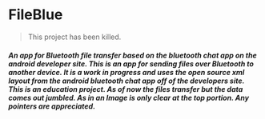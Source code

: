 # FileBlue

> This project has been killed.

<h5>
  An app for Bluetooth file transfer based on the bluetooth chat app on the android developer site.
  This is an app for sending files over Bluetooth to another device. 
  It is a work in progress and uses the open source xml layout from the android bluetooth chat app off of the developers site. 
  This is an education project. As of now the files transfer but the data comes out jumbled. 
  As in an Image is only clear at the top portion. 
  Any pointers are appreciated.
</h5>
